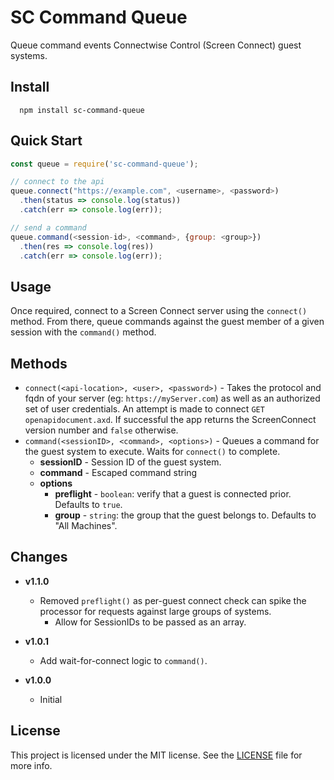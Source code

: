 # SC Command Queue

Queue command events Connectwise Control (Screen Connect) guest systems.

## Install

```
  npm install sc-command-queue
```

## Quick Start

```javascript
const queue = require('sc-command-queue');

// connect to the api
queue.connect("https://example.com", <username>, <password>)
  .then(status => console.log(status))
  .catch(err => console.log(err));

// send a command
queue.command(<session-id>, <command>, {group: <group>})
  .then(res => console.log(res))
  .catch(err => console.log(err));
```

## Usage

Once required, connect to a Screen Connect server using the `connect()` method.  From there, queue commands against the guest member of a given session with the `command()` method.

## Methods

- `connect(<api-location>, <user>, <password>)` - Takes the protocol and fqdn of your server (eg: `https://myServer.com`) as well as an authorized set of user credentials.  An attempt is made to connect `GET` `openapidocument.axd`.  If successful the app returns the ScreenConnect version number and `false` otherwise.  
- `command(<sessionID>, <command>, <options>)` - Queues a command for the guest system to execute. Waits for `connect()` to complete.
  - **sessionID** - Session ID of the guest system.
  - **command** - Escaped command string
  - **options**
    - **preflight** - `boolean`: verify that a guest is connected prior.  Defaults to `true`.
    - **group** -  `string`: the group that the guest belongs to.  Defaults to "All Machines".

## Changes
- **v1.1.0**
  - Removed `preflight()` as per-guest connect check can spike the processor for requests against large groups of systems.
    - Allow for SessionIDs to be passed as an array.

- **v1.0.1**
  - Add wait-for-connect logic to `command()`.

- **v1.0.0**
  - Initial


## License

This project is licensed under the MIT license. See the [LICENSE](LICENSE) file for more info.
